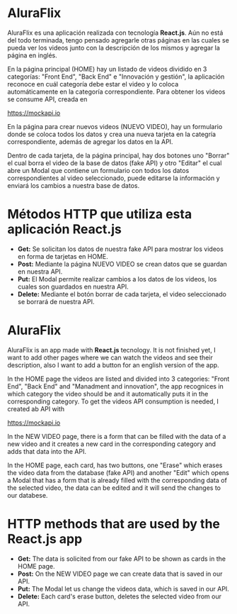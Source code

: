 # AluraFlix
AluraFlix es una aplicación realizada con tecnología <strong>React.js</strong>. Aún no está del todo terminada, tengo pensado agregarle otras páginas en las cuales se pueda ver los videos junto con la descripción de los mismos y agregar la página en inglés.

En la página principal (HOME) hay un listado de videos dividido en 3 categorías: "Front End", "Back End" e "Innovación y gestión", la aplicación reconoce en cuál categoría debe estar el video y lo coloca automáticamente en la categoría correspondiente. Para obtener los videos se consume API, creada en

https://mockapi.io

En la página para crear nuevos videos (NUEVO VIDEO), hay un formulario donde se coloca todos los datos y crea una nueva tarjeta en la categría correspondiente, además de agregar los datos en la API.

Dentro de cada tarjeta, de la página principal, hay dos botones uno "Borrar" el cual borra el video de la base de datos (fake API) y otro "Editar" el cual abre un Modal que contiene un formulario con todos los datos correspondientes al video seleccionado, puede editarse la información y enviará los cambios a nuestra base de datos.

<h1>Métodos HTTP que utiliza esta aplicación React.js</h1>

- <strong>Get:</strong> Se solicitan los datos de nuestra fake API para mostrar los videos en forma de tarjetas en HOME.
- <strong>Post:</strong> Mediante la página NUEVO VIDEO se crean datos que se guardan en nuestra API.
- <strong>Put:</strong> El Modal permite realizar cambios a los datos de los videos, los cuales son guardados en nuestra API.
- <strong>Delete:</strong> Mediante el botón borrar de cada tarjeta, el video seleccionado se borrará de nuestra API.

# AluraFlix
AluraFlix is an app made with <strong>React.js</strong> tecnology. It is not finished yet, I want to add other pages where we can watch the videos and see their description, also I want to add a button for an english version of the app.

In the HOME page the videos are listed and divided into 3 categories: "Front End", "Back End" and "Manadment and innovation", the app recognices in which category the video should be and it automatically puts it in the corresponding category. To get the videos API consumption is needed, I created ab API with

https://mockapi.io

In the NEW VIDEO page, there is a form that can be filled with the data of a new video and it creates a new card in the corresponding category and adds that data into the API.

In the HOME page, each card, has two buttons, one "Erase" which erases the video data from the database (fake API) and another "Edit" which opens a Modal that has a form that is already filled with the corresponding data of the selected video, the data can be edited and it will send the changes to our databese.

<h1>HTTP methods that are used by the React.js app</h1>

- <strong>Get:</strong> The data is solicited from our fake API to be shown as cards in the HOME page.
- <strong>Post:</strong> On the NEW VIDEO page we can create data that is saved in our API.
- <strong>Put:</strong> The Modal let us change the videos data, which is saved in our API.
- <strong>Delete:</strong> Each card's erase button, deletes the selected video from our API.
